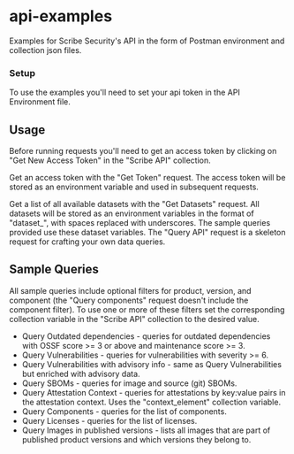 # api-examples
Examples for Scribe Security's API in the form of Postman environment and collection json files.

### Setup
To use the examples you'll need to set your api token in the API Environment file.

## Usage
Before running requests you'll need to get an access token by clicking on "Get New Access Token" in the "Scribe API" collection.

Get an access token with the "Get Token" request. 
The access token will be stored as an environment variable and used in subsequent requests.

Get a list of all available datasets with the "Get Datasets" request. 
All datasets will be stored as an environment variables in the format of "dataset_<dataset>", with spaces replaced with underscores.
The sample queries provided use these dataset variables.
The "Query API" request is a skeleton request for crafting your own data queries.

## Sample Queries
All sample queries include optional filters for product, version, and component 
(the "Query components" request doesn't include the component filter).
To use one or more of these filters set the corresponding collection variable in the "Scribe API" collection to the desired value.

* Query Outdated dependencies - queries for outdated dependencies with OSSF score >= 3 or above and maintenance score >= 3.
* Query Vulnerabilities - queries for vulnerabilities with severity >= 6.
* Query Vulnerabilities with advisory info - same as Query Vulnerabilities but enriched with advisory data.
* Query SBOMs - queries for image and source (git) SBOMs.
* Query Attestation Context - queries for attestations by key:value pairs in the attestation context. 
Uses the "context_element" collection variable.
* Query Components - queries for the list of components.
* Query Licenses - queries for the list of licenses.
* Query Images in published versions - lists all images that are part of published product versions and which versions they belong to.
